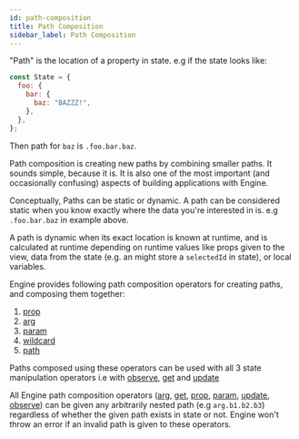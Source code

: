 ```yaml
---
id: path-composition
title: Path Composition
sidebar_label: Path Composition
---
```


"Path" is the location of a property in state. e.g if the state looks like:

```js
const State = {
  foo: {
    bar: {
      baz: "BAZZZ!",
    },
  },
};
```

Then path for `baz` is `.foo.bar.baz`.

Path composition is creating new paths by combining smaller paths. It sounds
simple, because it is. It is also one of the most important (and occasionally
confusing) aspects of building applications with Engine.

Conceptually, Paths can be static or dynamic. A path can be considered static
when you know exactly where the data you're interested in is. e.g `.foo.bar.baz`
in example above.

A path is dynamic when its exact location is known at runtime, and is calculated
at runtime depending on runtime values like props given to the view, data from
the state (e.g. an might store a `selectedId` in state), or local variables.

Engine provides following path composition operators for creating paths, and
composing them together:

1. [prop](/docs/api/prop)
2. [arg](/docs/api/arg)
3. [param](/docs/api/param)
4. [wildcard](/docs/api/wildcard)
5. [path](/docs/api/path)

Paths composed using these operators can be used with all 3 state manipulation
operators i.e with [observe](/docs/api/observe), [get](/docs/api/get) and
[update](/docs/api/update)

All Engine path composition operators ([arg](/docs/api/arg),
[get](/docs/api/get), [prop](/docs/api/prop), [param](/docs/api/param),
[update](/docs/api/update), [observe](/docs/api/observe)) can be given any
arbitrarily nested path (e.g `arg.b1.b2.b3`) regardless of whether the given
path exists in state or not. Engine won't throw an error if an invalid path is
given to these operators.
